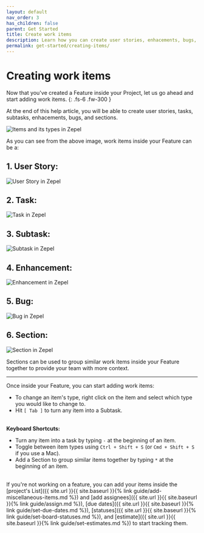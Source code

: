 ```yaml
---
layout: default
nav_order: 3
has_children: false
parent: Get Started
title: Create work items
description: Learn how you can create user stories, enhacements, bugs, tasks, and subtasks inside your Feature.
permalink: get-started/creating-items/
---
```

# Creating work items

Now that you've created a Feature inside your Project, let us go ahead and start adding work items. 
{: .fs-6 .fw-300 }

At the end of this help article, you will be able to create user stories, tasks, subtasks, enhacements, bugs, and sections.

![Items and its types in Zepel](/guide/assets/uploads/zepel-items.png "Items in Zepel")

As you can see from the above image, work items inside your Feature can be a:

## 1. User Story:

![User Story in Zepel](/guide/assets/uploads/zepel-user-story.png "User Story in Zepel")

## 2. Task:

![Task in Zepel](/guide/assets/uploads/zepel-task.png "Task in Zepel")

## 3. Subtask:

![Subtask in Zepel](/guide/assets/uploads/zepel-subtask.png "Subtask in Zepel")

## 4. Enhancement:

![Enhancement in Zepel](/guide/assets/uploads/zepel-enhancement.png "Enhancement in Zepel")

## 5. Bug:

![Bug in Zepel](/guide/assets/uploads/zepel-bug.png "Bug in Zepel")

## 6. Section:

![Section in Zepel](/guide/assets/uploads/zepel-section.png "User Story in Zepel")

Sections can be used to group similar work items inside your Feature together to provide your team with more context.

---

Once inside your Feature, you can start adding work items:

- To change an item's type, right click on the item and select which type you would like to change to.
- Hit ```[ Tab ]``` to turn any item into a Subtask.
<br><br>

__Keyboard Shortcuts:__

- Turn any item into a task by typing ```-``` at the beginning of an item.
- Toggle between item types using ```Ctrl + Shift + S``` (or ````Cmd + Shift + S```` if you use a Mac).
- Add a Section to group similar items together by typing ```*``` at the beginning of an item.
<br><br>

If you're not working on a feature, you can add your items inside the [project's List]({{ site.url }}{{ site.baseurl }}{% link guide/add-miscellaneous-items.md %}) and [add assignees]({{ site.url }}{{ site.baseurl }}{% link guide/assign.md %}), [due dates]({{ site.url }}{{ site.baseurl }}{% link guide/set-due-dates.md %}), [statuses]({{ site.url }}{{ site.baseurl }}{% link guide/set-board-statuses.md %}), and [estimate]({{ site.url }}{{ site.baseurl }}{% link guide/set-estimates.md %}) to start tracking them.